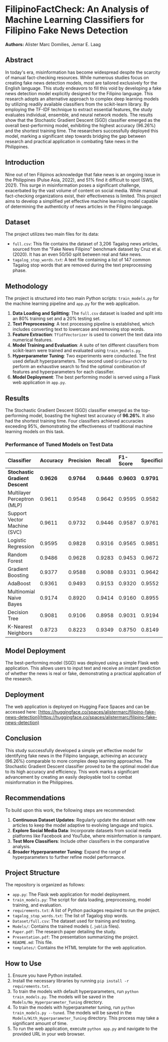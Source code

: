 # FilipinoFactCheck: An Analysis of Machine Learning Classifiers for Filipino Fake News Detection

**Authors:** Alister Marc Domilies, Jemar E. Laag

## Abstract

In today's era, misinformation has become widespread despite the scarcity of manual fact-checking resources. While numerous studies focus on creating fake news detection models, most are tailored exclusively for the English language. This study endeavors to fill this void by developing a fake news detection model explicitly designed for the Filipino language. This research adopts an alternative approach to complex deep learning models by utilizing readily available classifiers from the scikit-learn library. By employing the TF-IDF technique to extract essential features, the study evaluates individual, ensemble, and neural network models. The results show that the Stochastic Gradient Descent (SGD) classifier emerged as the overall best-performing model, exhibiting the highest accuracy (96.26%) and the shortest training time. The researchers successfully deployed this model, marking a significant step towards bridging the gap between research and practical application in combating fake news in the Philippines.

## Introduction

Nine out of ten Filipinos acknowledge that fake news is an ongoing issue in the Philippines (Pulse Asia, 2022), and 51% find it difficult to spot (SWS, 2021). This surge in misinformation poses a significant challenge, exacerbated by the vast volume of content on social media. While manual fact-checking organizations exist, their effectiveness is limited. This project aims to develop a simplified yet effective machine learning model capable of determining the authenticity of news articles in the Filipino language.

## Dataset

The project utilizes two main files for its data:

*   `full.csv`: This file contains the dataset of 3,206 Tagalog news articles, sourced from the "Fake News Filipino" benchmark dataset by Cruz et al. (2020). It has an even 50/50 split between real and fake news.
*   `tagalog_stop_words.txt`: A text file containing a list of 147 common Tagalog stop words that are removed during the text preprocessing phase.

## Methodology

The project is structured into two main Python scripts: `train_models.py` for the machine learning pipeline and `app.py` for the web application.

1.  **Data Loading and Splitting**: The `full.csv` dataset is loaded and split into an 80% training set and a 20% testing set.
2.  **Text Preprocessing**: A text processing pipeline is established, which includes converting text to lowercase and removing stop words.
3.  **Feature Extraction**: `TfidfVectorizer` is used to convert the text data into numerical features.
4.  **Model Training and Evaluation**: A suite of ten different classifiers from scikit-learn were trained and evaluated using `train_models.py`.
5.  **Hyperparameter Tuning**: Two experiments were conducted. The first used default hyperparameters. The second used `GridSearchCV` to perform an exhaustive search to find the optimal combination of features and hyperparameters for each classifier.
6.  **Model Deployment**: The best performing model is served using a Flask web application in `app.py`.

## Results

The Stochastic Gradient Descent (SGD) classifier emerged as the top-performing model, boasting the highest test accuracy of **96.26%**. It also had the shortest training time. Four classifiers achieved accuracies exceeding 95%, demonstrating the effectiveness of traditional machine learning models on this task.

### Performance of Tuned Models on Test Data

| Classifier | Accuracy | Precision | Recall | F1-Score | Specificity |
| :--- | :--- | :--- | :--- | :--- | :--- |
| **Stochastic Gradient Descent** | **0.9626** | **0.9764** | **0.9446** | **0.9603** | **0.9791** |
| Multilayer Perceptron (MLP) | 0.9611 | 0.9548 | 0.9642 | 0.9595 | 0.9582 |
| Support Vector Machine (SVC) | 0.9611 | 0.9732 | 0.9446 | 0.9587 | 0.9761 |
| Logistic Regression | 0.9595 | 0.9828 | 0.9316 | 0.9565 | 0.9851 |
| Random Forest | 0.9486 | 0.9628 | 0.9283 | 0.9453 | 0.9672 |
| Gradient Boosting | 0.9377 | 0.9588 | 0.9088 | 0.9331 | 0.9642 |
| AdaBoost | 0.9361 | 0.9493 | 0.9153 | 0.9320 | 0.9552 |
| Multinomial Naive Bayes | 0.9174 | 0.8920 | 0.9414 | 0.9160 | 0.8955 |
| Decision Tree | 0.9081 | 0.9106 | 0.8958 | 0.9031 | 0.9194 |
| K-Nearest Neighbors | 0.8723 | 0.8223 | 0.9349 | 0.8750 | 0.8149 |

## Model Deployment

The best-performing model (SGD) was deployed using a simple Flask web application. This allows users to input text and receive an instant prediction of whether the news is real or fake, demonstrating a practical application of the research.

## Deployment

The web application is deployed on Hugging Face Spaces and can be accessed here: [https://huggingface.co/spaces/alistermarc/filipino-fake-news-detection](https://huggingface.co/spaces/alistermarc/filipino-fake-news-detection)

## Conclusion

This study successfully developed a simple yet effective model for identifying fake news in the Filipino language, achieving an accuracy (96.26%) comparable to more complex deep learning approaches. The Stochastic Gradient Descent classifier proved to be the optimal model due to its high accuracy and efficiency. This work marks a significant advancement by creating an easily deployable tool to combat misinformation in the Philippines.

## Recommendations

To build upon this work, the following steps are recommended:
1.  **Continuous Dataset Updates**: Regularly update the dataset with new articles to keep the model adaptive to evolving language and topics.
2.  **Explore Social Media Data**: Incorporate datasets from social media platforms like Facebook and YouTube, where misinformation is rampant.
3.  **Test More Classifiers**: Include other classifiers in the comparative analysis.
4.  **Broader Hyperparameter Tuning**: Expand the range of hyperparameters to further refine model performance.

## Project Structure

The repository is organized as follows:

-   `app.py`: The Flask web application for model deployment.
-   `train_models.py`: The script for data loading, preprocessing, model training, and evaluation.
-   `requirements.txt`: A list of Python packages required to run the project.
-   `tagalog_stop_words.txt`: The list of Tagalog stop words.
-   `Dataset/full.csv`: The dataset used for training and testing.
-   `Models/`: Contains the trained models (`.joblib` files).
-   `Paper.pdf`: The research paper detailing the study.
-   `Presentation.pdf`: The presentation summarizing the project.
-   `README.md`: This file.
-   `templates/`: Contains the HTML template for the web application.

## How to Use

1.  Ensure you have Python installed.
2.  Install the necessary libraries by running `pip install -r requirements.txt`.
3.  To train the models with default hyperparameters, run `python train_models.py`. The models will be saved in the `Models/No_Hyperparameter_Tuning` directory.
4.  To train the models with hyperparameter tuning, run `python train_models.py --tuned`. The models will be saved in the `Models/With_Hyperparameter_Tuning` directory. This process may take a significant amount of time.
5.  To run the web application, execute `python app.py` and navigate to the provided URL in your web browser.
